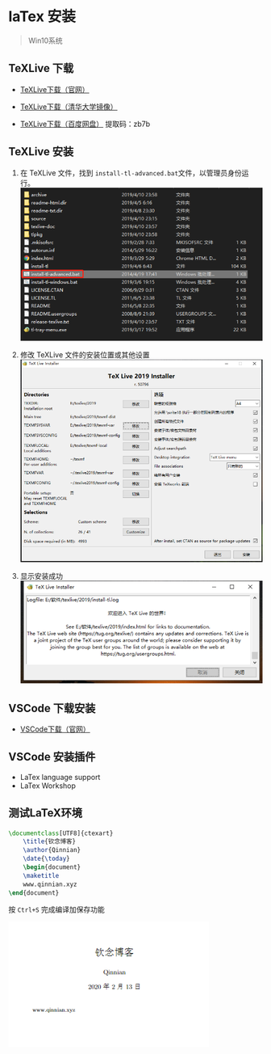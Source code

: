 # laTex 安装

>Win10系统

## TeXLive 下载 

- [TeXLive下载（官网）](http://www.tug.org/texlive/)
  
- [TeXLive下载（清华大学镜像）](https://mirrors.tuna.tsinghua.edu.cn/CTAN/systems/texlive/Images/)

- [TeXLive下载（百度网盘）](https://pan.baidu.com/s/1eGHrD4KiWE2u4Ihn2y0v4w) 提取码：zb7b 
  
## TeXLive 安装 

1. 在 TeXLive 文件，找到 `install-tl-advanced.bat`文件，以管理员身份运行。
![](https://raw.githubusercontent.com/qinnian/FigureBed/master/20200213093619.png)

2. 修改 TeXLive 文件的安装位置或其他设置
![](https://raw.githubusercontent.com/qinnian/FigureBed/master/20200213094306.png)

3. 显示安装成功
![](https://raw.githubusercontent.com/qinnian/FigureBed/master/20200213094506.png)

## VSCode 下载安装 

- [VSCode下载（官网）](https://code.visualstudio.com/)

## VSCode 安装插件

- LaTex language support
- LaTex Workshop

## 测试LaTeX环境

``` LaTex
\documentclass[UTF8]{ctexart}
    \title{钦念博客}
    \author{Qinnian}
    \date{\today}
    \begin{document}
    \maketitle
    www.qinnian.xyz
\end{document}
```
按 `Ctrl+S` 完成编译加保存功能

![](https://raw.githubusercontent.com/qinnian/FigureBed/master/20200213100024.png)
